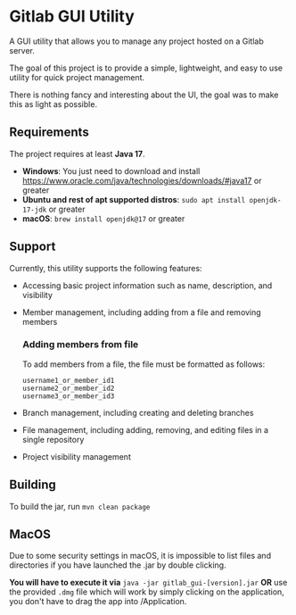 # Gitlab GUI Utility
A GUI utility that allows you to manage any project hosted on a Gitlab server.

The goal of this project is to provide a simple, lightweight, and easy to use utility for quick project management.

There is nothing fancy and interesting about the UI, the goal was to make this as light as possible.

## Requirements

The project requires at least **Java 17**.

- **Windows**: You just need to download and install https://www.oracle.com/java/technologies/downloads/#java17 or greater
- **Ubuntu and rest of apt supported distros**: `sudo apt install openjdk-17-jdk` or greater
- **macOS**: `brew install openjdk@17` or greater

## Support

Currently, this utility supports the following features:
  - Accessing basic project information such as name, description, and visibility
  - Member management, including adding from a file and removing members
    ### Adding members from file

    To add members from a file, the file must be formatted as follows:
    ```
    username1_or_member_id1
    username2_or_member_id2
    username3_or_member_id3
    ```
  - Branch management, including creating and deleting branches
  - File management, including adding, removing, and editing files in a single repository
  - Project visibility management

    

## Building

To build the jar, run `mvn clean package`

## MacOS

Due to some security settings in macOS, it is impossible to list files and directories if you have launched the .jar by double clicking.

**You will have to execute it via** `java -jar gitlab_gui-[version].jar` 
**OR** use the provided `.dmg` file which will work by simply clicking on the application, you don't have to drag the app into /Application.
